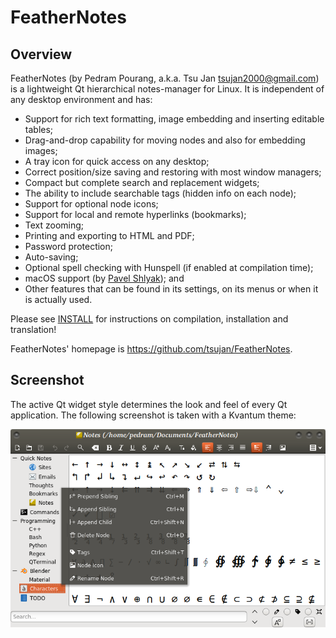 # FeatherNotes

## Overview

FeatherNotes (by Pedram Pourang, a.k.a. Tsu Jan <tsujan2000@gmail.com>) is a lightweight Qt hierarchical notes-manager for Linux. It is independent of any desktop environment and has:

  * Support for rich text formatting, image embedding and inserting editable tables;
  * Drag-and-drop capability for moving nodes and also for embedding images;
  * A tray icon for quick access on any desktop;
  * Correct position/size saving and restoring with most window managers;
  * Compact but complete search and replacement widgets;
  * The ability to include searchable tags (hidden info on each node);
  * Support for optional node icons;
  * Support for local and remote hyperlinks (bookmarks);
  * Text zooming;
  * Printing and exporting to HTML and PDF;
  * Password protection;
  * Auto-saving;
  * Optional spell checking with Hunspell (if enabled at compilation time);
  * macOS support (by [Pavel Shlyak](https://github.com/shlyakpavel)); and
  * Other features that can be found in its settings, on its menus or when it is actually used.

Please see [INSTALL](INSTALL) for instructions on compilation, installation and translation!

FeatherNotes' homepage is <https://github.com/tsujan/FeatherNotes>.

## Screenshot

The active Qt widget style determines the look and feel of every Qt application. The following screenshot is taken with a Kvantum theme:

![FeatherNotes](screenshots/FeatherNotes.png?raw=true "FeatherNotes")
